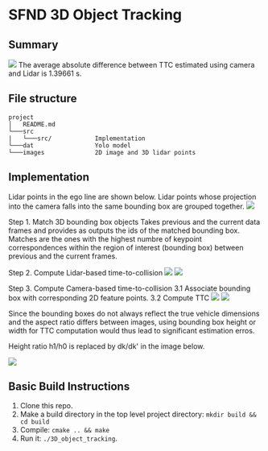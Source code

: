 # SFND 3D Object Tracking

## Summary
<img src="images/readme_images/example_final_result.png"/>
The average absolute difference between TTC estimated using camera and Lidar is 1.39661 s. 

## File structure
```
project
│   README.md
└───src
|   └───src/            Implementation 
└───dat                 Yolo model 
└───images              2D image and 3D lidar points 
```

## Implementation 
Lidar points in the ego line are shown below. 
Lidar points whose projection into the camera falls into the same bounding box are grouped together. 
<img src="images/readme_images/lidar_points_view.png"/>

Step 1. Match 3D bounding box objects
Takes previous and the current data frames and provides as outputs the ids of the matched bounding box.
Matches are the ones with the highest numbre of keypoint correspondences within the region of interest (bounding box)
between previous and the current frames. 

Step 2. Compute Lidar-based time-to-collision
<img src="images/readme_images/lidarTTCvariables.png"/>
<img src="images/readme_images/lidarTTCformula.png"/>

Step 3. Compute Camera-based time-to-collision
3.1 Associate bounding box with corresponding 2D feature points.
3.2 Compute TTC
<img src="images/readme_images/cameraTTCVariables.png"/>
<img src="images/readme_images/cameraTTCFormula.png"/>

Since the bounding boxes do not always reflect the true vehicle dimensions
and the aspect ratio differs between images, using bounding box height or width for TTC computation would thus lead to significant estimation erros.

Height ratio h1/h0 is replaced by dk/dk' in the image below. 

<img src="images/readme_images/cameraTTCkeypointDist.png"/>

## Basic Build Instructions

1. Clone this repo.
2. Make a build directory in the top level project directory: `mkdir build && cd build`
3. Compile: `cmake .. && make`
4. Run it: `./3D_object_tracking`.
